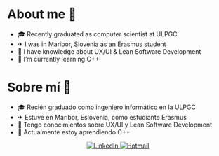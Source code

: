 # About me 👾

- 🎓 Recently graduated as computer scientist at ULPGC
- ✈  I was in Maribor, Slovenia as an Erasmus student
- 🧠 I have knowledge about UX/UI & Lean Software Development
- 🌱 I’m currently learning C++

# Sobre mí 👾

- 🎓 Recién graduado como ingeniero informático en la ULPGC
- ✈ Estuve en Maribor, Eslovenia, como estudiante Erasmus
- 🧠 Tengo conocimientos sobre UX/UI y Lean Software Development
- 🌱 Actualmente estoy aprendiendo C++


<p align="center">
  <a href="www.linkedin.com/in/héctor-antonio-santana-beneyto-9a540318a">
    <img alt="LinkedIn" src="https://www.linkedin.com/in/h%C3%A9ctor-antonio-santana-beneyto-9a540318a/">
  </a>
  <a href="mailto:hec_san_ben_@hotmail.com">
    <img alt="Hotmail" src="https://img.shields.io/badge/Gmail--blue?style=flat&logo=gmail">
  </a>
</p>
<!--
**HecSanBen/HecSanBen** is a ✨ _special_ ✨ repository because its `README.md` (this file) appears on your GitHub profile.

Here are some ideas to get you started:

- 🔭 I’m currently working on ...
- 🌱 I’m currently learning ...
- 👯 I’m looking to collaborate on ...
- 🤔 I’m looking for help with ...
- 💬 Ask me about ...
- 📫 How to reach me: ...
- 😄 Pronouns: ...
- ⚡ Fun fact: ...
-->
